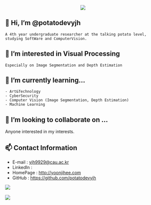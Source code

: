 <div align=center>
	<img src="https://capsule-render.vercel.app/api?type=waving&color=3D97FF&height=200&section=header&text=potatodevyjh&fontColor=17337A&fontSize=90" />	
</div>

## 👋 Hi, I’m @potatodevyjh
	A 4th year undergraduate researcher at the talking potato level, studying SoftWare and ComputerVision.

## 👀 I’m interested in Visual Processing
	Especially on Image Segmentation and Depth Estimation

## 🌱 I’m currently learning...
	- Art&Technology
	- CyberSecurity
	- Computer Vision (Image Segmentation, Depth Estimation)
	- Machine Learning

## 💞️ I’m looking to collaborate on ...
Anyone interested in my interests.

## 📫 Contact Information
- E-mail : yjh9929@cau.ac.kr
- LinkedIn : 
- HomePage : http://yoonjihee.com
- GitHub : https://github.com/potatodevyjh

<img src="https://github-readme-stats.vercel.app/api/top-langs/?username=potatodevyjh&layout=compact"><br><br>
<img src="https://github-readme-stats.vercel.app/api?username=potatodevyjh&show_icons=true">

<!---
potatodevyjh/potatodevyjh is a ✨ special ✨ repository because its `README.md` (this file) appears on your GitHub profile.
You can click the Preview link to take a look at your changes.
--->
